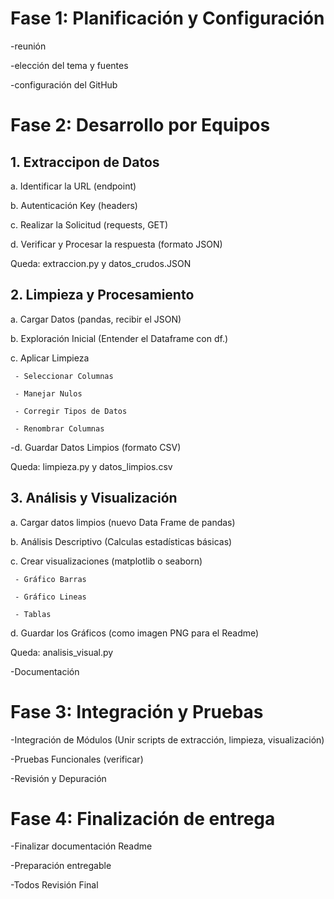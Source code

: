 # Fase 1: Planificación y Configuración

-reunión

-elección del tema y fuentes

-configuración del GitHub



# Fase 2: Desarrollo por Equipos

## 1. Extraccipon de Datos

a. Identificar la URL (endpoint)

b. Autenticación Key (headers)

c. Realizar la Solicitud (requests, GET)

d. Verificar y Procesar la respuesta (formato JSON)

Queda: extraccion.py y datos_crudos.JSON



## 2. Limpieza y Procesamiento

a. Cargar Datos (pandas, recibir el JSON)

b. Exploración Inicial (Entender el Dataframe con df.)

c. Aplicar Limpieza

     - Seleccionar Columnas

     - Manejar Nulos

     - Corregir Tipos de Datos

     - Renombrar Columnas

-d. Guardar Datos Limpios (formato CSV)

Queda: limpieza.py y datos_limpios.csv



## 3. Análisis y Visualización

a. Cargar datos limpios (nuevo Data Frame de pandas)

b. Análisis Descriptivo (Calculas estadísticas básicas)

c. Crear visualizaciones (matplotlib o seaborn)

     - Gráfico Barras

     - Gráfico Lineas

     - Tablas

d. Guardar los Gráficos (como imagen PNG para el Readme)

Queda: analisis_visual.py

-Documentación



# Fase 3: Integración y Pruebas

-Integración de Módulos (Unir scripts de extracción, limpieza, visualización)

-Pruebas Funcionales (verificar)

-Revisión y Depuración



# Fase 4: Finalización de entrega

-Finalizar documentación Readme

-Preparación entregable

-Todos Revisión Final
